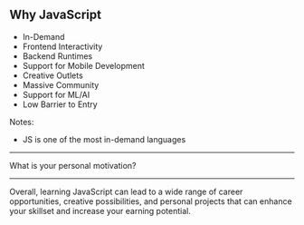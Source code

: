 ## Why JavaScript

- In-Demand
- Frontend Interactivity
- Backend Runtimes
- Support for Mobile Development
- Creative Outlets
- Massive Community
- Support for ML/AI
- Low Barrier to Entry

Notes:

- JS is one of the most in-demand languages

---

What is your personal motivation?

---

Overall, learning JavaScript can lead to a wide range of career opportunities, creative possibilities, and personal projects that can enhance your skillset and increase your earning potential.
